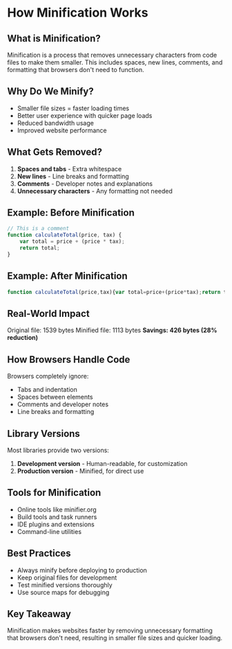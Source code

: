 # How Minification Works

## What is Minification?
Minification is a process that removes unnecessary 
characters from code files to make them smaller.
This includes spaces, new lines, comments, and 
formatting that browsers don't need to function.

## Why Do We Minify?
- Smaller file sizes = faster loading times
- Better user experience with quicker page loads
- Reduced bandwidth usage
- Improved website performance

## What Gets Removed?
1. **Spaces and tabs** - Extra whitespace
2. **New lines** - Line breaks and formatting
3. **Comments** - Developer notes and explanations
4. **Unnecessary characters** - Any formatting not needed

## Example: Before Minification
```javascript
// This is a comment
function calculateTotal(price, tax) {
    var total = price + (price * tax);
    return total;
}
```

## Example: After Minification
```javascript
function calculateTotal(price,tax){var total=price+(price*tax);return total;}
```

## Real-World Impact
Original file: 1539 bytes
Minified file: 1113 bytes
**Savings: 426 bytes (28% reduction)**

## How Browsers Handle Code
Browsers completely ignore:
- Tabs and indentation
- Spaces between elements
- Comments and developer notes
- Line breaks and formatting

## Library Versions
Most libraries provide two versions:
1. **Development version** - Human-readable, for customization
2. **Production version** - Minified, for direct use

## Tools for Minification
- Online tools like minifier.org
- Build tools and task runners
- IDE plugins and extensions
- Command-line utilities

## Best Practices
- Always minify before deploying to production
- Keep original files for development
- Test minified versions thoroughly
- Use source maps for debugging

## Key Takeaway
Minification makes websites faster by removing 
unnecessary formatting that browsers don't need, 
resulting in smaller file sizes and quicker loading.
